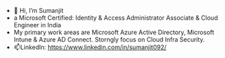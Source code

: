 - 👋 Hi, I’m Sumanjit
- a Microsoft Certified: Identity & Access Administrator Associate & Cloud Engineer in India
- My primary work areas are Microsoft Azure Active Directory, Microsoft Intune & Azure AD Connect. Storngly focus on Cloud Infra Security.
- 📫LinkedIn: https://www.linkedin.com/in/sumanjit092/

<!---
sumanjit-pan/sumanjit-pan is a ✨ special ✨ repository because its `README.md` (this file) appears on your GitHub profile.
You can click the Preview link to take a look at your changes.
--->
